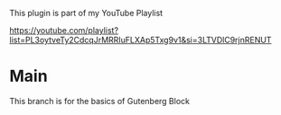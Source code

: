 This plugin is part of my YouTube Playlist

https://youtube.com/playlist?list=PL3oytveTy2CdcqJrMRRIuFLXAp5Txg9v1&si=3LTVDlC9rjnRENUT

# Main
This branch is for the basics of Gutenberg Block

